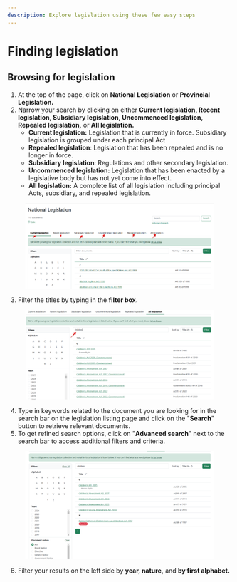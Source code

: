 ```yaml
---
description: Explore legislation using these few easy steps
---
```


# Finding legislation

## Browsing for legislation

1. At the top of the page, click on **National Legislation** or **Provincial Legislation.**
2. Narrow your search by clicking on either **Current legislation, Recent legislation, Subsidiary legislation, Uncommenced legislation, Repealed legislation,** or **All legislation.**
   * **Current legislation:** Legislation that is currently in force. Subsidiary legislation is grouped under each principal Act
   * **Repealed legislation**: Legislation that has been repealed and is no longer in force.
   * **Subsidiary legislation**: Regulations and other secondary legislation.
   * **Uncommenced legislation:**  Legislation that has been enacted by a legislative body but has not yet come into effect.
   * **All legislation:** A complete list of all legislation including principal Acts, subsidiary, and repealed legislation.

<div align="left"><figure><img src="../.gitbook/assets/lawlibrary--legislation 4.png" alt=""><figcaption></figcaption></figure></div>

3. Filter the titles by typing in the **filter box.**

<div align="left"><figure><img src="../.gitbook/assets/lawlibrary--legislation 5.png" alt=""><figcaption></figcaption></figure></div>

4. Type in keywords related to the document you are looking for in the search bar on the legislation listing page and click on the "**Search**" button to retrieve relevant documents.&#x20;
5. To get refined search options, click on "**Advanced search**" next to the search bar to access additional filters and criteria.

<figure><img src="../.gitbook/assets/lawlibrary--legislation 6.png" alt=""><figcaption></figcaption></figure>

6. Filter your results on the left side by **year, nature,** and **by first alphabet.**